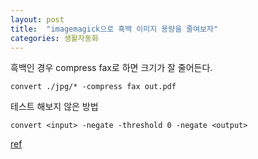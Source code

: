 ```yaml
---
layout: post
title:  "imagemagick으로 흑백 이미지 용량을 줄여보자"
categories: 생활자동화
---
```



흑백인 경우 compress fax로 하면 크기가 잘 줄어든다. 

```
convert ./jpg/* -compress fax out.pdf    
```

테스트 해보지 않은 방법

```
convert <input> -negate -threshold 0 -negate <output>
```

[ref](http://superuser.com/questions/893476/converting-from-color-to-true-black-and-white-in-imagemagick)
